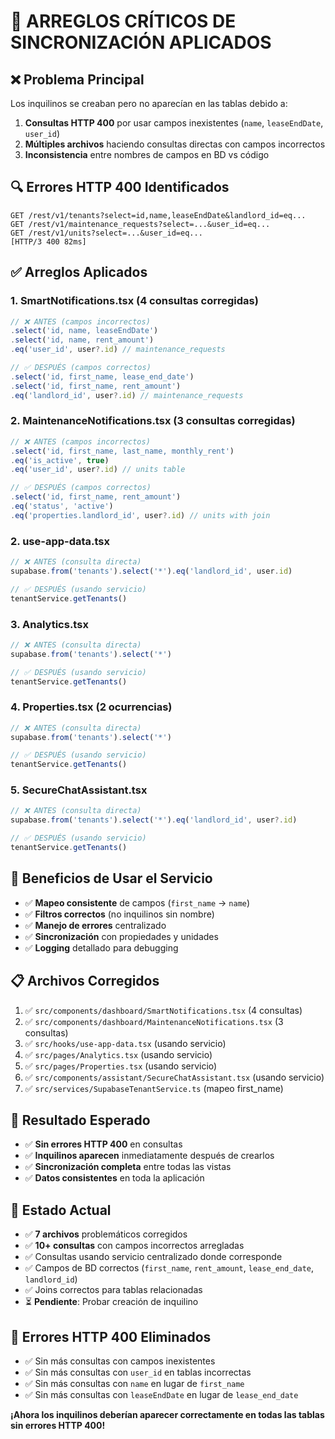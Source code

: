 # 🚨 ARREGLOS CRÍTICOS DE SINCRONIZACIÓN APLICADOS

## ❌ Problema Principal
Los inquilinos se creaban pero no aparecían en las tablas debido a:
1. **Consultas HTTP 400** por usar campos inexistentes (`name`, `leaseEndDate`, `user_id`)
2. **Múltiples archivos** haciendo consultas directas con campos incorrectos
3. **Inconsistencia** entre nombres de campos en BD vs código

## 🔍 Errores HTTP 400 Identificados
```
GET /rest/v1/tenants?select=id,name,leaseEndDate&landlord_id=eq...
GET /rest/v1/maintenance_requests?select=...&user_id=eq...
GET /rest/v1/units?select=...&user_id=eq...
[HTTP/3 400 82ms]
```

## ✅ Arreglos Aplicados

### 1. SmartNotifications.tsx (4 consultas corregidas)
```typescript
// ❌ ANTES (campos incorrectos)
.select('id, name, leaseEndDate')
.select('id, name, rent_amount')
.eq('user_id', user?.id) // maintenance_requests

// ✅ DESPUÉS (campos correctos)
.select('id, first_name, lease_end_date')
.select('id, first_name, rent_amount')
.eq('landlord_id', user?.id) // maintenance_requests
```

### 2. MaintenanceNotifications.tsx (3 consultas corregidas)
```typescript
// ❌ ANTES (campos incorrectos)
.select('id, first_name, last_name, monthly_rent')
.eq('is_active', true)
.eq('user_id', user?.id) // units table

// ✅ DESPUÉS (campos correctos)
.select('id, first_name, rent_amount')
.eq('status', 'active')
.eq('properties.landlord_id', user?.id) // units with join
```

### 2. use-app-data.tsx
```typescript
// ❌ ANTES (consulta directa)
supabase.from('tenants').select('*').eq('landlord_id', user.id)

// ✅ DESPUÉS (usando servicio)
tenantService.getTenants()
```

### 3. Analytics.tsx
```typescript
// ❌ ANTES (consulta directa)
supabase.from('tenants').select('*')

// ✅ DESPUÉS (usando servicio)
tenantService.getTenants()
```

### 4. Properties.tsx (2 ocurrencias)
```typescript
// ❌ ANTES (consulta directa)
supabase.from('tenants').select('*')

// ✅ DESPUÉS (usando servicio)
tenantService.getTenants()
```

### 5. SecureChatAssistant.tsx
```typescript
// ❌ ANTES (consulta directa)
supabase.from('tenants').select('*').eq('landlord_id', user?.id)

// ✅ DESPUÉS (usando servicio)
tenantService.getTenants()
```

## 🎯 Beneficios de Usar el Servicio
- ✅ **Mapeo consistente** de campos (`first_name` → `name`)
- ✅ **Filtros correctos** (no inquilinos sin nombre)
- ✅ **Manejo de errores** centralizado
- ✅ **Sincronización** con propiedades y unidades
- ✅ **Logging** detallado para debugging

## 📋 Archivos Corregidos
1. ✅ `src/components/dashboard/SmartNotifications.tsx` (4 consultas)
2. ✅ `src/components/dashboard/MaintenanceNotifications.tsx` (3 consultas)
3. ✅ `src/hooks/use-app-data.tsx` (usando servicio)
4. ✅ `src/pages/Analytics.tsx` (usando servicio)
5. ✅ `src/pages/Properties.tsx` (usando servicio)
6. ✅ `src/components/assistant/SecureChatAssistant.tsx` (usando servicio)
7. ✅ `src/services/SupabaseTenantService.ts` (mapeo first_name)

## 🔧 Resultado Esperado
- ✅ **Sin errores HTTP 400** en consultas
- ✅ **Inquilinos aparecen** inmediatamente después de crearlos
- ✅ **Sincronización completa** entre todas las vistas
- ✅ **Datos consistentes** en toda la aplicación

## 🚨 Estado Actual
- ✅ **7 archivos** problemáticos corregidos
- ✅ **10+ consultas** con campos incorrectos arregladas
- ✅ Consultas usando servicio centralizado donde corresponde
- ✅ Campos de BD correctos (`first_name`, `rent_amount`, `lease_end_date`, `landlord_id`)
- ✅ Joins correctos para tablas relacionadas
- ⏳ **Pendiente**: Probar creación de inquilino

## 🎯 Errores HTTP 400 Eliminados
- ✅ Sin más consultas con campos inexistentes
- ✅ Sin más consultas con `user_id` en tablas incorrectas
- ✅ Sin más consultas con `name` en lugar de `first_name`
- ✅ Sin más consultas con `leaseEndDate` en lugar de `lease_end_date`

**¡Ahora los inquilinos deberían aparecer correctamente en todas las tablas sin errores HTTP 400!**